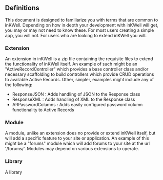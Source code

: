 ## Definitions

This document is designed to familiarize you with terms that are common to inKWell.  Depending on
how in depth your development with inKWell will get, you may or may not need to know these.  For
most users creating a simple app, you will not.  For users who are looking to extend inKWell you
will.

### Extension

An extension in inKWell is a zip file containing the requisite files to extend the functionality
of inKWell itself.  An example of such might be an "ActiveRecordController" which provides a
base controller class and/or necessary scaffolding to build controllers which provide CRUD
operations to available Active Records.  Other, simpler, examples might include any of the
following:

- ResponseJSON : Adds handling of JSON to the Response class
- ResponseXML : Adds handling of XML to the Response class
- ARPasswordColumns : Adds easily configured password column functionality to Active Records

### Module

A module, unlike an extension does no provide or extend inKWell itself, but will add a specific
feature to your site or application.  An example of this might be a "forums" module which will add
forums to your site at the url '/forums/'.  Modules may depend on various extensions to operate.

### Library

A library